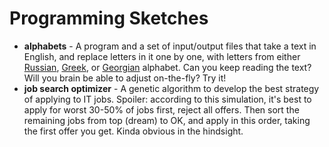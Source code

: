 # Programming Sketches

* **alphabets** - A program and a set of input/output files that take a text in English, and replace letters in it one by one, with letters from either [Russian](https://github.com/khakhalin/Sketches/blob/master/alphabets/alice_out_russian.md), [Greek](https://github.com/khakhalin/Sketches/blob/master/alphabets/alice_out_greek.md), or [Georgian](https://github.com/khakhalin/Sketches/blob/master/alphabets/alice_out_georgian.md) alphabet. Can you keep reading the text? Will you brain be able to adjust on-the-fly? Try it!
* **job search optimizer** - A genetic algorithm to develop the best strategy of applying to IT jobs. Spoiler: according to this simulation, it's best to apply for worst 30-50% of jobs first, reject all offers. Then sort the remaining jobs from top (dream) to OK, and apply in this order, taking the first offer you get. Kinda obvious in the hindsight.
